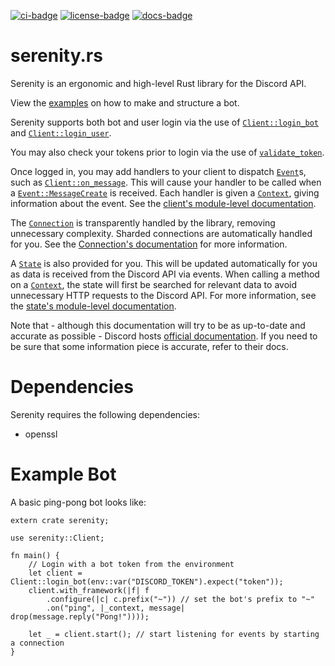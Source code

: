 [![ci-badge][]][ci] [![license-badge][]][license] [![docs-badge][]][docs]

# serenity.rs

Serenity is an ergonomic and high-level Rust library for the Discord API.

View the [examples] on how to make and structure a bot.

Serenity supports both bot and user login via the use of [`Client::login_bot`]
and [`Client::login_user`].

You may also check your tokens prior to login via the use of
[`validate_token`].

Once logged in, you may add handlers to your client to dispatch [`Event`]s,
such as [`Client::on_message`]. This will cause your handler to be called
when a [`Event::MessageCreate`] is received. Each handler is given a
[`Context`], giving information about the event. See the
[client's module-level documentation].

The [`Connection`] is transparently handled by the library, removing
unnecessary complexity. Sharded connections are automatically handled for
you. See the [Connection's documentation][`Connection`] for more
information.

A [`State`] is also provided for you. This will be updated automatically for
you as data is received from the Discord API via events. When calling a
method on a [`Context`], the state will first be searched for relevant data
to avoid unnecessary HTTP requests to the Discord API. For more information,
see the [state's module-level documentation][state docs].

Note that - although this documentation will try to be as up-to-date and
accurate as possible - Discord hosts [official documentation][discord docs]. If
you need to be sure that some information piece is accurate, refer to their
docs.

# Dependencies

Serenity requires the following dependencies:

- openssl

# Example Bot

A basic ping-pong bot looks like:

```rust,no-run
extern crate serenity;

use serenity::Client;

fn main() {
    // Login with a bot token from the environment
    let client = Client::login_bot(env::var("DISCORD_TOKEN").expect("token"));
    client.with_framework(|f| f
        .configure(|c| c.prefix("~")) // set the bot's prefix to "~"
        .on("ping", |_context, message| drop(message.reply("Pong!"))));

    let _ = client.start(); // start listening for events by starting a connection
}
```

[`Client::login_bot`]: https://docs.austinhellyer.me/serenity.rs/latest/serenity/client/struct.Client.html#method.login_bot
[`Client::login_user`]: https://docs.austinhellyer.me/serenity.rs/latest/serenity/client/struct.Client.html#method.login_user
[`Client::on_message`]: https://docs.austinhellyer.me/serenity.rs/latest/serenity/client/struct.Client.html#method.on_message
[`validate_token`]: https://docs.austinhellyer.me/serenity.rs/latest/serenity/client/fn.validate_token.html
[`Connection`]: https://docs.austinhellyer.me/serenity.rs/latest/serenity/client/struct.Connection.html
[`Context`]: https://docs.austinhellyer.me/serenity.rs/latest/serenity/client/struct.Context.html
[`Event`]: https://docs.austinhellyer.me/serenity.rs/latest/serenity/model/enum.Event.html
[`Event::MessageCreate`]: https://docs.austinhellyer.me/serenity.rs/latest/serenity/model/enum.Event.html#MessageCreate.v
[`State`]: https://docs.austinhellyer.me/serenity.rs/latest/serenity/ext/state/struct.State.html
[ci]: https://gitlab.com/kalasi/serenity.rs/pipelines
[ci-badge]: https://gitlab.com/kalasi/serenity.rs/badges/master/build.svg
[client's module-level documentation]: https://docs.austinhellyer.me/serenity.rs/latest/serenity/client/index.html
[discord docs]: https://discordapp.com/developers/docs/intro
[docs]: https://docs.austinhellyer.me/serenity.rs
[docs-badge]: https://img.shields.io/badge/docs-online-5023dd.svg
[examples]: https://gitlab.com/kalasi/serenity.rs/tree/master/examples
[license]: https://opensource.org/licenses/ISC
[license-badge]: https://img.shields.io/badge/license-ISC-blue.svg?style=flat-square
[state docs]: https://docs.austinhellyer.me/serenity.rs/latest/serenity/ext/state/index.html
